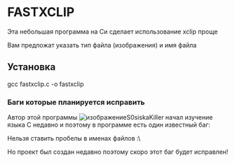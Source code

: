 # FASTXCLIP
Эта небольшая программа на Си сделает использование xclip проще

Вам предложат указать тип файла (изображения) и имя файла

## Установка ##

gcc fastxclip.c -o fastxclip

### Баги которые планируется исправить ### 

Автор этой программы ![изображение](https://github.com/user-attachments/assets/64c0a2a3-47c5-4e37-a774-7796dfbdde80)S0siskaKiller начал изучение языка C недавно и поэтому в программе есть один известный баг:

Нельзя ставить пробелы в именах файлов :\

Но проект был создан недавно поэтому скоро этот баг будет исправлен!
